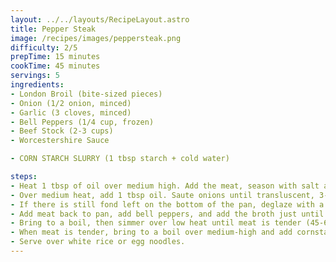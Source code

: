 ```yaml
---
layout: ../../layouts/RecipeLayout.astro
title: Pepper Steak
image: /recipes/images/peppersteak.png
difficulty: 2/5
prepTime: 15 minutes
cookTime: 45 minutes
servings: 5
ingredients:
- London Broil (bite-sized pieces)
- Onion (1/2 onion, minced)
- Garlic (3 cloves, minced)
- Bell Peppers (1/4 cup, frozen)
- Beef Stock (2-3 cups)
- Worcestershire Sauce

- CORN STARCH SLURRY (1 tbsp starch + cold water)

steps:
- Heat 1 tbsp of oil over medium high. Add the meat, season with salt and pepper, and saute until it browns. Remove the meat.
- Over medium heat, add 1 tbsp oil. Saute onions until transluscent, 3-4 minutes. Add garlic and saute for 30 seconds.
- If there is still fond left on the bottom of the pan, deglaze with a little bit of broth and scrape up with a wooden spoon.
- Add meat back to pan, add bell peppers, and add the broth just until it covers the meat. Add 1 tbsp of worcestershire sauce.
- Bring to a boil, then simmer over low heat until meat is tender (45-60 minutes)
- When meat is tender, bring to a boil over medium-high and add cornstarch slurry while constantly mixing. Continue adding until thickened.
- Serve over white rice or egg noodles.
---
```


